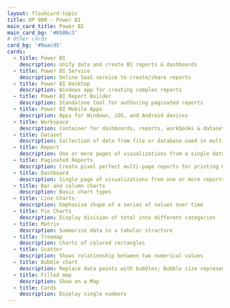 ```yaml
---
layout: flashcard-topic
title: DP 900 - Power BI
main_card_title: Power BI
main_card_bg: '#6586c3'
# Other cards
card_bg: '#9aacd5'
cards:
  - title: Power BI
    description: Unify data and create BI reports & dashboards
  - title: Power BI Service
    description: Online SaaS service to create/share reports
  - title: Power BI Desktop
    description: Windows app for creating complex reports
  - title: Power BI Report Builder
    description: Standalone tool for authoring paginated reports
  - title: Power BI Mobile Apps
    description: Apps for Windows, iOS, and Android devices
  - title: Workspace
    description: Container for dashboards, reports, workbooks & datasets
  - title: Dataset
    description: Collection of data from file or database used in multiple reports
  - title: Report
    description: One or more pages of visualizations from a single dataset
  - title: Paginated Reports
    description: Create pixel perfect multi-page reports for printing & archiving
  - title: Dashboard
    description: Single page of visualizations from one or more reports; monitor important information at a glance
  - title: Bar and column charts
    description: Basic chart types
  - title: Line Charts
    description: Emphasize shape of a series of values over time
  - title: Pie Charts
    description: Display division of total into different categories
  - title: Matrix
    description: Summarize data in a tabular structure
  - title: Treemap
    description: Charts of colored rectangles
  - title: Scatter
    description: Shows relationship between two numerical values
  - title: Bubble chart
    description: Replace data points with bubbles; Bubble size represents a 3rd dimension
  - title: Filled map
    description: Show on a Map
  - title: Cards
    description: Display single numbers
---
```


